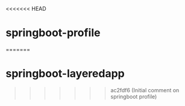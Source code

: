 <<<<<<< HEAD
# springboot-profile
=======
# springboot-layeredapp
>>>>>>> ac2fdf6 (Initial comment on springboot profile)
